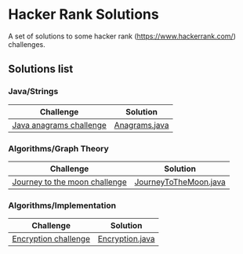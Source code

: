 # Hacker Rank Solutions
A set of solutions to some hacker rank (https://www.hackerrank.com/) challenges.

## Solutions list

### Java/Strings
|Challenge|Solution|
|---|---|
|[Java anagrams challenge](https://www.hackerrank.com/challenges/java-anagrams/problem) | [Anagrams.java](src/com/hackerrank/evandro/java/strings/Anagrams.java)|

### Algorithms/Graph Theory
|Challenge|Solution|
|---|---|
|[Journey to the moon challenge](https://www.hackerrank.com/challenges/journey-to-the-moon/problem) | [JourneyToTheMoon.java](src/com/hackerrank/evandro/algorithms/graphtheory/JourneyToTheMoon.java)|

### Algorithms/Implementation
|Challenge|Solution|
|---|---|
|[Encryption challenge](https://www.hackerrank.com/challenges/encryption/problem) | [Encryption.java](src/com/hackerrank/evandro/algorithms/implementation/Encryption.java)|